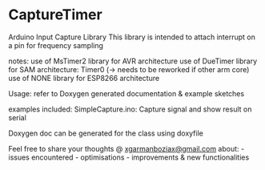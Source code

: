 # CaptureTimer
Arduino Input Capture Library
This library is intended to attach interrupt on a pin for frequency sampling

notes:
use of MsTimer2 library for AVR architecture
use of DueTimer library for SAM architecture: Timer0 (-> needs to be reworked if other arm core)
use of NONE library for ESP8266 architecture


Usage: 
refer to Doxygen generated documentation & example sketches

examples included:
SimpleCapture.ino: Capture signal and show result on serial

Doxygen doc can be generated for the class using doxyfile

Feel free to share your thoughts @ xgarmanboziax@gmail.com about:
	- issues encountered
	- optimisations
	- improvements & new functionalities
